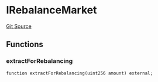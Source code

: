 # IRebalanceMarket
[Git Source](https://github.com/malda-protocol/malda-lending/blob/413dc9221d099e8e0b7a9a3f94769f4666aaf31b/src\interfaces\IRebalancer.sol)


## Functions
### extractForRebalancing


```solidity
function extractForRebalancing(uint256 amount) external;
```

